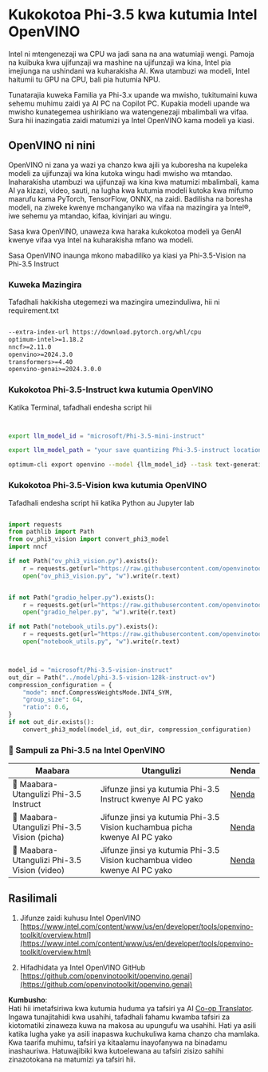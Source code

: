 <!--
CO_OP_TRANSLATOR_METADATA:
{
  "original_hash": "3139a6a82f357a9f90f1fe51c4caf65a",
  "translation_date": "2025-05-09T14:00:57+00:00",
  "source_file": "md/01.Introduction/04/UsingIntelOpenVINOQuantifyingPhi.md",
  "language_code": "sw"
}
-->
# **Kukokotoa Phi-3.5 kwa kutumia Intel OpenVINO**

Intel ni mtengenezaji wa CPU wa jadi sana na ana watumiaji wengi. Pamoja na kuibuka kwa ujifunzaji wa mashine na ujifunzaji wa kina, Intel pia imejiunga na ushindani wa kuharakisha AI. Kwa utambuzi wa modeli, Intel haitumii tu GPU na CPU, bali pia hutumia NPU.

Tunatarajia kuweka Familia ya Phi-3.x upande wa mwisho, tukitumaini kuwa sehemu muhimu zaidi ya AI PC na Copilot PC. Kupakia modeli upande wa mwisho kunategemea ushirikiano wa watengenezaji mbalimbali wa vifaa. Sura hii inazingatia zaidi matumizi ya Intel OpenVINO kama modeli ya kiasi.

## **OpenVINO ni nini**

OpenVINO ni zana ya wazi ya chanzo kwa ajili ya kuboresha na kupeleka modeli za ujifunzaji wa kina kutoka wingu hadi mwisho wa mtandao. Inaharakisha utambuzi wa ujifunzaji wa kina kwa matumizi mbalimbali, kama AI ya kizazi, video, sauti, na lugha kwa kutumia modeli kutoka kwa mifumo maarufu kama PyTorch, TensorFlow, ONNX, na zaidi. Badilisha na boresha modeli, na ziweke kwenye mchanganyiko wa vifaa na mazingira ya Intel®, iwe sehemu ya mtandao, kifaa, kivinjari au wingu.

Sasa kwa OpenVINO, unaweza kwa haraka kukokotoa modeli ya GenAI kwenye vifaa vya Intel na kuharakisha mfano wa modeli.

Sasa OpenVINO inaunga mkono mabadiliko ya kiasi ya Phi-3.5-Vision na Phi-3.5 Instruct

### **Kuweka Mazingira**

Tafadhali hakikisha utegemezi wa mazingira umezinduliwa, hii ni requirement.txt

```txt

--extra-index-url https://download.pytorch.org/whl/cpu
optimum-intel>=1.18.2
nncf>=2.11.0
openvino>=2024.3.0
transformers>=4.40
openvino-genai>=2024.3.0.0

```

### **Kukokotoa Phi-3.5-Instruct kwa kutumia OpenVINO**

Katika Terminal, tafadhali endesha script hii

```bash


export llm_model_id = "microsoft/Phi-3.5-mini-instruct"

export llm_model_path = "your save quantizing Phi-3.5-instruct location"

optimum-cli export openvino --model {llm_model_id} --task text-generation-with-past --weight-format int4 --group-size 128 --ratio 0.6  --sym  --trust-remote-code {llm_model_path}


```

### **Kukokotoa Phi-3.5-Vision kwa kutumia OpenVINO**

Tafadhali endesha script hii katika Python au Jupyter lab

```python

import requests
from pathlib import Path
from ov_phi3_vision import convert_phi3_model
import nncf

if not Path("ov_phi3_vision.py").exists():
    r = requests.get(url="https://raw.githubusercontent.com/openvinotoolkit/openvino_notebooks/latest/notebooks/phi-3-vision/ov_phi3_vision.py")
    open("ov_phi3_vision.py", "w").write(r.text)


if not Path("gradio_helper.py").exists():
    r = requests.get(url="https://raw.githubusercontent.com/openvinotoolkit/openvino_notebooks/latest/notebooks/phi-3-vision/gradio_helper.py")
    open("gradio_helper.py", "w").write(r.text)

if not Path("notebook_utils.py").exists():
    r = requests.get(url="https://raw.githubusercontent.com/openvinotoolkit/openvino_notebooks/latest/utils/notebook_utils.py")
    open("notebook_utils.py", "w").write(r.text)



model_id = "microsoft/Phi-3.5-vision-instruct"
out_dir = Path("../model/phi-3.5-vision-128k-instruct-ov")
compression_configuration = {
    "mode": nncf.CompressWeightsMode.INT4_SYM,
    "group_size": 64,
    "ratio": 0.6,
}
if not out_dir.exists():
    convert_phi3_model(model_id, out_dir, compression_configuration)

```

### **🤖 Sampuli za Phi-3.5 na Intel OpenVINO**

| Maabara    | Utangulizi | Nenda |
| -------- | ------- |  ------- |
| 🚀 Maabara-Utangulizi Phi-3.5 Instruct  | Jifunze jinsi ya kutumia Phi-3.5 Instruct kwenye AI PC yako    |  [Nenda](../../../../../code/09.UpdateSamples/Aug/intel-phi35-instruct-zh.ipynb)    |
| 🚀 Maabara-Utangulizi Phi-3.5 Vision (picha) | Jifunze jinsi ya kutumia Phi-3.5 Vision kuchambua picha kwenye AI PC yako      |  [Nenda](../../../../../code/09.UpdateSamples/Aug/intel-phi35-vision-img.ipynb)    |
| 🚀 Maabara-Utangulizi Phi-3.5 Vision (video)   | Jifunze jinsi ya kutumia Phi-3.5 Vision kuchambua video kwenye AI PC yako    |  [Nenda](../../../../../code/09.UpdateSamples/Aug/intel-phi35-vision-video.ipynb)    |

## **Rasilimali**

1. Jifunze zaidi kuhusu Intel OpenVINO [https://www.intel.com/content/www/us/en/developer/tools/openvino-toolkit/overview.html](https://www.intel.com/content/www/us/en/developer/tools/openvino-toolkit/overview.html)

2. Hifadhidata ya Intel OpenVINO GitHub [https://github.com/openvinotoolkit/openvino.genai](https://github.com/openvinotoolkit/openvino.genai)

**Kumbusho**:  
Hati hii imetafsiriwa kwa kutumia huduma ya tafsiri ya AI [Co-op Translator](https://github.com/Azure/co-op-translator). Ingawa tunajitahidi kwa usahihi, tafadhali fahamu kwamba tafsiri za kiotomatiki zinaweza kuwa na makosa au upungufu wa usahihi. Hati ya asili katika lugha yake ya asili inapaswa kuchukuliwa kama chanzo cha mamlaka. Kwa taarifa muhimu, tafsiri ya kitaalamu inayofanywa na binadamu inashauriwa. Hatuwajibiki kwa kutoelewana au tafsiri zisizo sahihi zinazotokana na matumizi ya tafsiri hii.